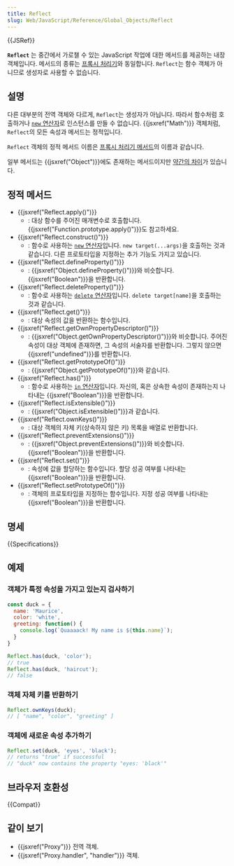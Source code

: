 ```yaml
---
title: Reflect
slug: Web/JavaScript/Reference/Global_Objects/Reflect
---
```

{{JSRef}}

**`Reflect`** 는 중간에서 가로챌 수 있는 JavaScript 작업에 대한 메서드를 제공하는 내장 객체입니다. 메서드의 종류는 [프록시 처리기](/ko/docs/Web/JavaScript/Reference/Global_Objects/Proxy/handler)와 동일합니다. `Reflect`는 함수 객체가 아니므로 생성자로 사용할 수 없습니다.

## 설명

다른 대부분의 전역 객체와 다르게, `Reflect`는 생성자가 아닙니다. 따라서 함수처럼 호출하거나 [`new` 연산자](/ko/docs/Web/JavaScript/Reference/Operators/new)로 인스턴스를 만들 수 없습니다. {{jsxref("Math")}} 객체처럼, `Reflect`의 모든 속성과 메서드는 정적입니다.

`Reflect` 객체의 정적 메서드 이름은 [프록시 처리기 메서드](/ko/docs/Web/JavaScript/Reference/Global_Objects/Proxy/handler)의 이름과 같습니다.

일부 메서드는 {{jsxref("Object")}}에도 존재하는 메서드이지만 [약간의 차이](/ko/docs/Web/JavaScript/Reference/Global_Objects/Reflect/Comparing_Reflect_and_Object_methods)가 있습니다.

## 정적 메서드

- {{jsxref("Reflect.apply()")}}
  - : 대상 함수를 주어진 매개변수로 호출합니다. {{jsxref("Function.prototype.apply()")}}도 참고하세요.
- {{jsxref("Reflect.construct()")}}
  - : 함수로 사용하는 [`new` 연산자](/ko/docs/Web/JavaScript/Reference/Operators/new)입니다. `new target(...args)`을 호출하는 것과 같습니다. 다른 프로토타입을 지정하는 추가 기능도 가지고 있습니다.
- {{jsxref("Reflect.defineProperty()")}}
  - : {{jsxref("Object.defineProperty()")}}와 비슷합니다. {{jsxref("Boolean")}}을 반환합니다.
- {{jsxref("Reflect.deleteProperty()")}}
  - : 함수로 사용하는 [`delete` 연산자](/ko/docs/Web/JavaScript/Reference/Operators/delete)입니다. `delete target[name]`을 호출하는 것과 같습니다.
- {{jsxref("Reflect.get()")}}
  - : 대상 속성의 값을 반환하는 함수입니다.
- {{jsxref("Reflect.getOwnPropertyDescriptor()")}}
  - : {{jsxref("Object.getOwnPropertyDescriptor()")}}와 비슷합니다. 주어진 속성이 대상 객체에 존재하면, 그 속성의 서술자를 반환합니다. 그렇지 않으면 {{jsxref("undefined")}}를 반환합니다.
- {{jsxref("Reflect.getPrototypeOf()")}}
  - : {{jsxref("Object.getPrototypeOf()")}}와 같습니다.
- {{jsxref("Reflect.has()")}}
  - : 함수로 사용하는 [`in` 연산자](/ko/docs/Web/JavaScript/Reference/Operators/in)입니다. 자신의, 혹은 상속한 속성이 존재하는지 나타내는 {{jsxref("Boolean")}}을 반환합니다.
- {{jsxref("Reflect.isExtensible()")}}
  - : {{jsxref("Object.isExtensible()")}}과 같습니다.
- {{jsxref("Reflect.ownKeys()")}}
  - : 대상 객체의 자체 키(상속하지 않은 키) 목록을 배열로 반환합니다.
- {{jsxref("Reflect.preventExtensions()")}}
  - : {{jsxref("Object.preventExtensions()")}}와 비슷합니다. {{jsxref("Boolean")}}을 반환합니다.
- {{jsxref("Reflect.set()")}}
  - : 속성에 값을 할당하는 함수입니다. 할당 성공 여부를 나타내는 {{jsxref("Boolean")}}을 반환합니다.
- {{jsxref("Reflect.setPrototypeOf()")}}
  - : 객체의 프로토타입을 지정하는 함수입니다. 지정 성공 여부를 나타내는 {{jsxref("Boolean")}}을 반환합니다.

## 명세

{{Specifications}}

## 예제

### 객체가 특정 속성을 가지고 있는지 검사하기

```js
const duck = {
  name: 'Maurice',
  color: 'white',
  greeting: function() {
    console.log(`Quaaaack! My name is ${this.name}`);
  }
}

Reflect.has(duck, 'color');
// true
Reflect.has(duck, 'haircut');
// false
```

### 객체 자체 키를 반환하기

```js
Reflect.ownKeys(duck);
// [ "name", "color", "greeting" ]
```

### 객체에 새로운 속성 추가하기

```js
Reflect.set(duck, 'eyes', 'black');
// returns "true" if successful
// "duck" now contains the property "eyes: 'black'"
```

## 브라우저 호환성

{{Compat}}

## 같이 보기

- {{jsxref("Proxy")}} 전역 객체.
- {{jsxref("Proxy.handler", "handler")}} 객체.
